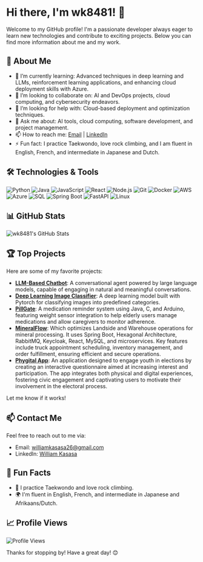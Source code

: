 # Hi there, I'm wk8481! 👋

Welcome to my GitHub profile! I'm a passionate developer always eager to learn new technologies and contribute to exciting projects. Below you can find more information about me and my work.

## 🚀 About Me

- 🌱 I’m currently learning: Advanced techniques in deep learning and LLMs, reinforcement learning applications, and enhancing cloud deployment skills with Azure.
- 👯 I’m looking to collaborate on: AI and DevOps projects, cloud computing, and cybersecurity endeavors.
- 🤔 I’m looking for help with: Cloud-based deployment and optimization techniques.
- 💬 Ask me about: AI tools, cloud computing, software development, and project management.
- 📫 How to reach me: [Email](williamkasasa26@gmail.com) | [LinkedIn](https://www.linkedin.com/in/william-kasasa-5014a7166/)
- ⚡ Fun fact: I practice Taekwondo, love rock climbing, and I am fluent in English, French, and intermediate in Japanese and Dutch.

## 🛠️ Technologies & Tools

![Python](https://img.shields.io/badge/-Python-333?style=flat&logo=python)
![Java](https://img.shields.io/badge/-Java-333?style=flat&logo=java)
![JavaScript](https://img.shields.io/badge/-JavaScript-333?style=flat&logo=javascript)
![React](https://img.shields.io/badge/-React-333?style=flat&logo=react)
![Node.js](https://img.shields.io/badge/-Node.js-333?style=flat&logo=node.js)
![Git](https://img.shields.io/badge/-Git-333?style=flat&logo=git)
![Docker](https://img.shields.io/badge/-Docker-333?style=flat&logo=docker)
![AWS](https://img.shields.io/badge/-AWS-333?style=flat&logo=amazon-aws)
![Azure](https://img.shields.io/badge/-Azure-333?style=flat&logo=microsoft-azure)
![SQL](https://img.shields.io/badge/-SQL-333?style=flat&logo=postgresql)
![Spring Boot](https://img.shields.io/badge/-Spring%20Boot-333?style=flat&logo=spring)
![FastAPI](https://img.shields.io/badge/-FastAPI-333?style=flat&logo=fastapi)
![Linux](https://img.shields.io/badge/-Linux-333?style=flat&logo=linux)

## 📊 GitHub Stats

![wk8481's GitHub Stats](https://github-readme-stats.vercel.app/api?username=wk8481&show_icons=true&theme=dark)

## 🏆 Top Projects

Here are some of my favorite projects:

- [**LLM-Based Chatbot**](https://github.com/wk8481/LLM-SPACY-ML): A conversational agent powered by large language models, capable of engaging in natural and meaningful conversations.
- [**Deep Learning Image Classifier**](https://github.com/wk8481/EmotionCNNPredictor): A deep learning model built with Pytorch for classifying images into predefined categories.
- [**PillGate**](https://github.com/wk8481/PillGate): A medication reminder system using Java, C, and Arduino, featuring weight sensor integration to help elderly users manage medications and allow caregivers to monitor adherence.
- [**MineralFlow**](https://github.com/wk8481/MineralFlowBackend): Which optimizes Landside and Warehouse operations for mineral processing. It uses Spring Boot, Hexagonal Architecture, RabbitMQ, Keycloak, React, MySQL, and microservices. Key features include truck appointment scheduling, inventory management, and order fulfillment, ensuring efficient and secure operations.
- [**Phygital App**](https://github.com/wk8481/PhygitalApp): An application designed to engage youth in elections by creating an interactive questionnaire aimed at increasing interest and participation. The app integrates both physical and digital experiences, fostering civic engagement and captivating users to motivate their involvement in the electoral process.

Let me know if it works!
## 📫 Contact Me

Feel free to reach out to me via:

- Email: williamkasasa26@gmail.com
- LinkedIn: [William Kasasa](https://www.linkedin.com/in/william-kasasa-5014a7166/)

## 🌟 Fun Facts

- 🥋 I practice Taekwondo and love rock climbing.
- 🌍 I'm fluent in English, French, and intermediate in Japanese and Afrikaans/Dutch.

## 📈 Profile Views

![Profile Views](https://komarev.com/ghpvc/?username=wk8481&color=blue)

Thanks for stopping by! Have a great day! 😊
